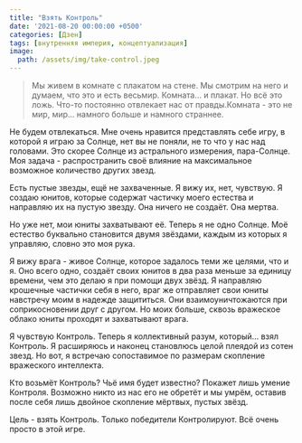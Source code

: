 ```yaml
---
title: "Взять Контроль"
date: '2021-08-20 00:00:00 +0500'
categories: [Дзен]
tags: [внутренняя империя, концептуализация]
image: 
  path: /assets/img/take-control.jpeg
---
```


> Мы живем в комнате с плакатом на стене. Мы смотрим на него и думаем, что это и есть весьмир. Комната... и плакат. Но всё это ложь. Что-то постоянно отвлекает нас от правды.Комната - это не мир, мир... намного больше и намного страннее.

Не будем отвлекаться. Мне очень нравится представлять себе игру, в которой я играю за Солнце, нет вы не поняли, не то что у нас над головами. Это скорее Солнце из астрального измерения, пара-Солнце. Моя задача - распространить своё влияние на максимальное возможное количество других звезд.

Есть пустые звезды, ещё не захваченные. Я вижу их, нет, чувствую. Я создаю юнитов, которые содержат частичку моего естества и направляю их на пустую звезду. Она ничего не создаёт. Она мертва.

Но уже нет, мои юниты захватывают её. Теперь я не одно Солнце. Моё естество буквально становится двумя звёздами, каждым из которых я управляю, словно это моя рука.

Я вижу врага - живое Солнце, которое задалось теми же целями, что и я. Оно всего одно, создаёт своих юнитов в два раза меньше за единицу времени, чем это делаю я при помощи двух звёзд. Я направляю крошечные частички себя в него, враг же отправляет свои юниты навстречу моим в надежде защититься. Они взаимоуничтожаются при соприкосновении друг с другом. Но моих больше, сквозь вражеское облако юниты проходят и захватывают врага.

Я чувствую Контроль. Теперь я коллективный разум, который... взял Контроль. Я расширяюсь и наконец становлюсь целой плеядой из сотен звезд. Но вот, я встречаю сопоставимое по размерам скопление вражеского интеллекта.

Кто возьмёт Контроль? Чьё имя будет известно? Покажет лишь умение Контроля. Возможно никто из нас его не обретёт и мы умрём, оставив после себя лишь двойное скопление мёртвых, пустых звёзд.

Цель - взять Контроль. Только победители Контролируют. Всё очень просто в этой игре.
